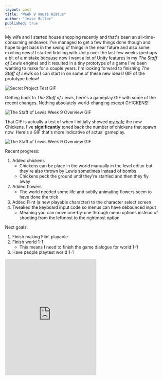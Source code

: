 ```yaml
---
layout: post
title: "Week 9 House Hiatus"
author: "Jesse Millar"
published: true
---
```


My wife and I started house shopping recently and that's been an all-time-consuming endeavor. I've managed to get a few things done though and hope to get back in the swing of things in the near future and also some exciting news! I started fiddling with Unity over the last few weeks (perhaps a bit of a mistake because now I want a lot of Unity features in my *The Staff of Lewis* engine) and it resulted in a tiny prototype of a game I've been wanting to make for a couple years. I'm looking forward to finishing *The Staff of Lewis* so I can start in on some of these new ideas! GIF of the prototype below!

![Secret Project Test GIF]({{site.baseurl}}/images/secret-project-test.gif)

Getting back to *The Staff of Lewis*, here's a gameplay GIF with some of the recent changes. Nothing absolutely world-changing except CHICKENS!

![*The Staff of Lewis* Week 9 Overview GIF]({{site.baseurl}}/images/staff-of-lewis-week-9-chickens.gif)

That GIF is actually a test of when I initially showed [my wife](https://twitter.com/stephiemillar) the new Chickens. I've **significantly** toned back the number of chickens that spawn now. Here's a GIF that's more indicative of actual gameplay.

![*The Staff of Lewis* Week 9 Overview GIF]({{site.baseurl}}/images/staff-of-lewis-week-9-overview.gif)

Recent progress:
1. Added chickens
    - Chickens can be place in the world manually in the level editor but they're also thrown by Lewis sometimes instead of bombs
    - Chickens peck the ground until they're startled and then they fly away
1. Added flowers
    - The world needed some life and subtly animating flowers seem to have done the trick
1. Added Flint (a new playable character) to the character select screen
1. Tweaked the keyboard input code so menus can have debounced input
    - Meaning you can move one-by-one through menu options instead of shooting from the leftmost to the rightmost option

Next goals:
1. Finish making Flint playable
1. Finish world 1-1
    - This means I need to finish the game dialogue for world 1-1
1. Have people playtest world 1-1

<iframe src="https://open.spotify.com/embed/track/4y3OI86AEP6PQoDE6olYhO" width="300" height="380" frameborder="0" allowtransparency="true" allow="encrypted-media"></iframe>
